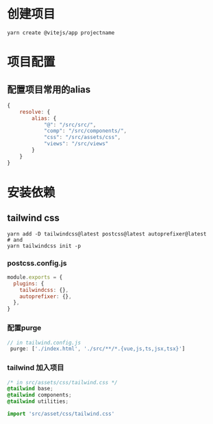 # 创建项目

``` shell
yarn create @vitejs/app projectname

```
# 项目配置
## 配置项目常用的alias
```js
{
    resolve: {
        alias: {
            "@": "/src/src/",
            "comp": "/src/components/",
            "css": "/src/assets/css",
            "views": "/src/views"
        }
    }
}
```

# 安装依赖

## tailwind css
```shell
yarn add -D tailwindcss@latest postcss@latest autoprefixer@latest
# and
yarn tailwindcss init -p
```
### postcss.config.js

```js
module.exports = {
  plugins: {
    tailwindcss: {},
    autoprefixer: {},
  },
}
```

### 配置purge
```js
// in tailwind.config.js
 purge: ['./index.html', './src/**/*.{vue,js,ts,jsx,tsx}']
```

### tailwind 加入项目
```css
/* in src/assets/css/tailwind.css */
@tailwind base;
@tailwind components;
@tailwind utilities;
```
```ts
import 'src/asset/css/tailwind.css'
```